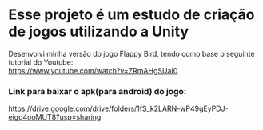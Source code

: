 # Esse projeto é um estudo de criação de jogos utilizando a Unity  
Desenvolvi minha versão do jogo Flappy Bird, tendo como base o seguinte tutorial do Youtube:  
https://www.youtube.com/watch?v=ZRmAHgSUaI0
### Link para baixar o apk(para android) do jogo:  
https://drive.google.com/drive/folders/1fS_k2LARN-wP49gEyPDJ-eigd4ooMUT8?usp=sharing
